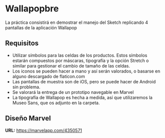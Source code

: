 # Wallapopbre

La práctica consistirá en demostrar el manejo del Sketch replicando 4 pantallas de la aplicación Wallapop

## **Requisitos**

- Utilizar símbolos para las celdas de los productos. Estos símbolos estarán compuestos por máscaras, tipografía y la opción Stretch o similar para gestionar el cambio de tamaño de las celdas.- Los iconos se pueden hacer a mano y así serán valorados, o basarse en alguno descargado de flaticon.com- Las pantallas de muestra son de iOS, pero se puede hacer de Android sin problema.- Se valorará la entrega de un prototipo navegable en Marvel- La tipografía de Wallapop es hecha a medida, así que utilizaremos la Museo Sans,que os adjunto en la carpeta.

## **Diseño Marvel**


**URL:**   <https://marvelapp.com/4350571>


